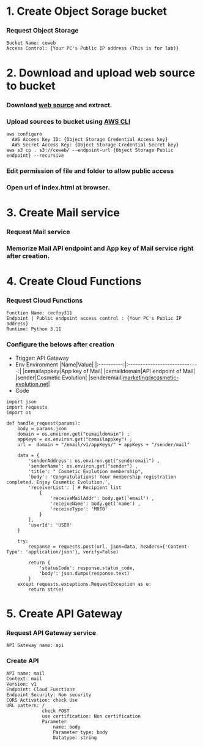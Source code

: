 # 1. Create Object Sorage bucket

### Request Object Storage

    Bucket Name: ceweb
    Access Control: {Your PC's Public IP address (This is for lab)}

# 2. Download and upload web source to bucket

### Download [web source](https://github.com/scp-cloudacademy/ce-advanced/blob/main/23/web.zip) and extract.

### Upload sources to bucket using [AWS CLI](https://aws.amazon.com/ko/cli/)

    aws configure
      AWS Access Key ID: {Object Storage Credential Access key}
      AWS Secret Access Key: {Object Storage Credential Secret key}
    aws s3 cp . s3://ceweb/ --endpoint-url {Object Storage Public endpoint} --recursive

### Edit permission of file and folder to allow public access

### Open url of index.html at browser.

# 3. Create Mail service

### Request Mail service 

### Memorize Mail API endpoint and App key of Mail service right after creation.

# 4. Create Cloud Functions

### Request Cloud Functions

    Function Name: cecfpy311
    Endpoint | Public endpoint access control : {Your PC's Public IP address}
    Runtime: Python 3.11
        
### Configure the belows after creation

- Trigger: API Gateway
- Env
   Environment
    |Name|Value|
    |:----------:|:-----------------------------:|
    |cemailappkey|App key of Mail|
    |cemaildomain|API endpoint of Mail|
    |sender|Cosmetic Evolution|
    |senderemail|marketing@cosmetic-evolution.net|
- Code
```
import json
import requests
import os

def handle_request(params):
    body = params.json  
    domain = os.environ.get("cemaildomain") ; 
    appKeys = os.environ.get("cemailappkey") ; 
    url =  domain + "/email/v1/appKeys/" + appKeys + "/sender/mail"

    data = {
        'senderAddress': os.environ.get("senderemail") , 
        'senderName': os.environ.get("sender") , 
        'title': " Cosmetic Evolution membership", 
        'body': 'Congratulations! Your membership registration completed. Enjoy Cosmetic Evolution.', 
        'receiverList': [ # Recipient list
            {
                'receiveMailAddr': body.get('email') , 
                'receiveName': body.get('name') , 
                'receiveType': 'MRT0' 
            }
        ],
        'userId': 'USER'
    }
     
    try:
        response = requests.post(url, json=data, headers={'Content-Type': 'application/json'}, verify=False)
         
        return {
            'statusCode': response.status_code,
            'body': json.dumps(response.text)
        }
    except requests.exceptions.RequestException as e:
        return str(e)
```
# 5. Create API Gateway
### Request API Gateway service
    API Gateway name: api 

### Create API
    API name: mail
    Context: mail
    Version: v1
    Endpoint: Cloud Functions
    Endpoint Security: Non security
    CORS Activation: check Use
    URL pattern: /
                 check POST
                 use certification: Non certification
                 Parameter
                     name: body
                     Parameter type: body
                     Datatype: string


                     
    


